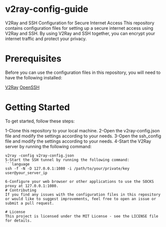 # v2ray-config-guide
V2Ray and SSH Configuration for Secure Internet Access
This repository contains configuration files for setting up a secure internet access using V2Ray and SSH. By using V2Ray and SSH together, you can encrypt your internet traffic and protect your privacy.

# Prerequisites
Before you can use the configuration files in this repository, you will need to have the following installed:

[V2Ray](https://www.v2ray.com/)
[OpenSSH](https://www.openssh.com/)
# Getting Started
To get started, follow these steps:

1-Clone this repository to your local machine.
2-Open the v2ray-config.json file and modify the settings according to your needs.
3-Open the ssh_config file and modify the settings according to your needs.
4-Start the V2Ray server by running the following command:
```language
v2ray -config v2ray-config.json
5-Start the SSH tunnel by running the following command:
```language
ssh -f -N -D 127.0.0.1:1080 -i /path/to/your/private/key user@your_server_ip

6-Configure your web browser or other applications to use the SOCKS proxy at 127.0.0.1:1080.
# Contributing
If you find any issues with the configuration files in this repository or would like to suggest improvements, feel free to open an issue or submit a pull request.

# License
This project is licensed under the MIT License - see the LICENSE file for details.
